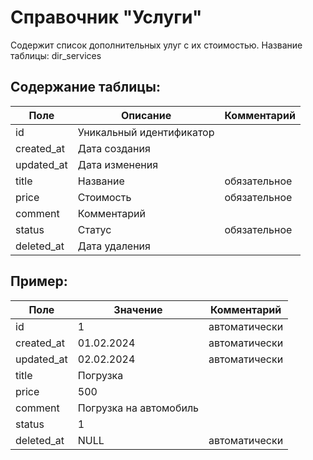 # Справочник "Услуги"

Содержит список дополнительных улуг с их стоимостью.
Название таблицы: dir_services

## Содержание таблицы:
| Поле          | Описание                  | Комментарий   |
| -----------   | -----------               | -----------   |
| id            | Уникальный идентификатор  |               |
| created_at    | Дата создания             |               |
| updated_at    | Дата изменения            |               |
| title         | Название                  | обязательное  |
| price         | Стоимость                 | обязательное  |
| comment       | Комментарий               |               |
| status        | Статус                    | обязательное  |
| deleted_at    | Дата удаления             |               |

## Пример:
| Поле          | Значение                  | Комментарий   |
| -----------   | -----------               | -----------   |
| id            | 1                         | автоматически |
| created_at    | 01.02.2024                | автоматически |
| updated_at    | 02.02.2024                | автоматически |
| title         | Погрузка                  |               |
| price         | 500                       |               |
| comment       | Погрузка на автомобиль    |               |
| status        | 1                         |               |
| deleted_at    | NULL                      | автоматически |
